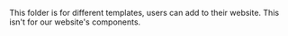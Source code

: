 This folder is for different templates, users can add to their website. This isn't for our website's components.